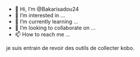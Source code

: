 - 👋 Hi, I’m @Bakarisadou24
- 👀 I’m interested in ...
- 🌱 I’m currently learning ...
- 💞️ I’m looking to collaborate on ...
- 📫 How to reach me ...

<!---
Bakarisadou24/Bakarisadou24 is a ✨ special ✨ repository because its `README.md` (this file) appears on your GitHub profile.
You can click the Preview link to take a look at your changes.
---> je suis entrain de revoir des outils de collecter kobo.

